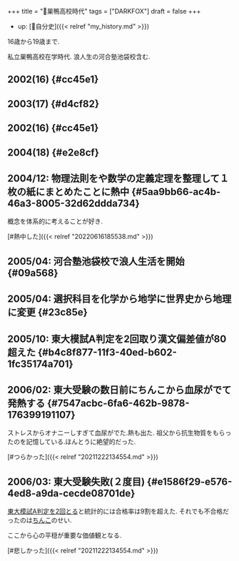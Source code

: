 +++
title = "🦊巣鴨高校時代"
tags = ["DARKFOX"]
draft = false
+++

-   up: [🦊自分史]({{< relref "my_history.md" >}})

16歳から19歳まで.

私立巣鴨高校在学時代. 浪人生の河合塾池袋校含む.


## 2002(16) {#cc45e1}


## 2003(17) {#d4cf82}


## 2002(16) {#cc45e1}


## 2004(18) {#e2e8cf}


## 2004/12: 物理法則をや数学の定義定理を整理して１枚の紙にまとめたことに熱中 {#5aa9bb66-ac4b-46a3-8005-32d62ddda734}

概念を体系的に考えることが好き.

[#熱中した]({{< relref "20220616185538.md" >}})


## 2005/04: 河合塾池袋校で浪人生活を開始 {#09a568}


## 2005/04: 選択科目を化学から地学に世界史から地理に変更 {#23c85e}


## 2005/10: 東大模試A判定を2回取り漢文偏差値が80超えた {#b4c8f877-11f3-40ed-b602-1fc35174a701}


## 2006/02: 東大受験の数日前にちんこから血尿がでて発熱する {#7547acbc-6fa6-462b-9878-176399191107}

ストレスからオナニーしすぎて血尿がでた.熱も出た. 祖父から抗生物質をもらったのを記憶している.ほんとうに絶望的だった.

[#つらかった]({{< relref "20211222134554.md" >}})


## 2006/03: 東大受験失敗(２度目) {#e1586f29-e576-4ed8-a9da-cecde08701de}

[東大模試A判定を2回とる](#b4c8f877-11f3-40ed-b602-1fc35174a701)と統計的には合格率は9割を超えた. それでも不合格だったのは[ちんこ](#7547acbc-6fa6-462b-9878-176399191107)のせい.

ここから心の平穏が重要な価値観となる.

[#悲しかった]({{< relref "20211222134554.md" >}})
